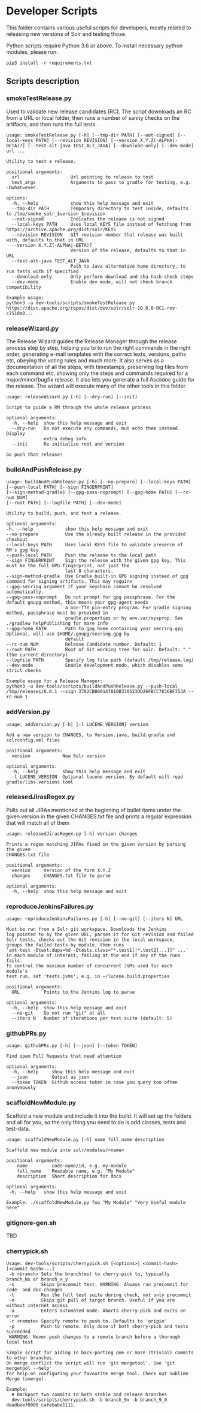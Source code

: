 # Developer Scripts

This folder contains various useful scripts for developers, mostly related to
releasing new versions of Solr and testing those.

Python scripts require Python 3.6 or above. To install necessary python modules, please run:

    pip3 install -r requirements.txt

## Scripts description

### smokeTestRelease.py

Used to validate new release candidates (RC). The script downloads an RC from a URL
or local folder, then runs a number of sanity checks on the artifacts, and then runs
the full tests.

    usage: smokeTestRelease.py [-h] [--tmp-dir PATH] [--not-signed] [--local-keys PATH] [--revision REVISION] [--version X.Y.Z(-ALPHA|-BETA)?] [--test-alt-java TEST_ALT_JAVA] [--download-only] [--dev-mode] url ...

    Utility to test a release.
    
    positional arguments:
      url                   Url pointing to release to test
      test_args             Arguments to pass to gradle for testing, e.g. -Dwhat=ever.
    
    options:
      -h, --help            show this help message and exit
      --tmp-dir PATH        Temporary directory to test inside, defaults to /tmp/smoke_solr_$version_$revision
      --not-signed          Indicates the release is not signed
      --local-keys PATH     Uses local KEYS file instead of fetching from https://archive.apache.org/dist/solr/KEYS
      --revision REVISION   GIT revision number that release was built with, defaults to that in URL
      --version X.Y.Z(-ALPHA|-BETA)?
                            Version of the release, defaults to that in URL
      --test-alt-java TEST_ALT_JAVA
                            Path to Java alternative home directory, to run tests with if specified
      --download-only       Only perform download and sha hash check steps
      --dev-mode            Enable dev mode, will not check branch compatibility
    
    Example usage:
    python3 -u dev-tools/scripts/smokeTestRelease.py https://dist.apache.org/repos/dist/dev/solr/solr-10.0.0-RC1-rev-c7510a0...


### releaseWizard.py

The Release Wizard guides the Release Manager through the release process step 
by step, helping you to to run the right commands in the right order, generating
e-mail templates with the correct texts, versions, paths etc, obeying
the voting rules and much more. It also serves as a documentation of all the
steps, with timestamps, preserving log files from each command etc, showing only
the steps and commands required for a major/minor/bugfix release. It also lets
you generate a full Asciidoc guide for the release. The wizard will execute many 
of the other tools in this folder. 

    usage: releaseWizard.py [-h] [--dry-run] [--init]
    
    Script to guide a RM through the whole release process
    
    optional arguments:
      -h, --help  show this help message and exit
      --dry-run   Do not execute any commands, but echo them instead. Display
                  extra debug info
      --init      Re-initialize root and version
    
    Go push that release!

### buildAndPushRelease.py

    usage: buildAndPushRelease.py [-h] [--no-prepare] [--local-keys PATH] [--push-local PATH] [--sign FINGERPRINT]
    [--sign-method-gradle] [--gpg-pass-noprompt] [--gpg-home PATH] [--rc-num NUM]
    [--root PATH] [--logfile PATH] [--dev-mode]
    
    Utility to build, push, and test a release.
    
    optional arguments:
    -h, --help            show this help message and exit
    --no-prepare          Use the already built release in the provided checkout
    --local-keys PATH     Uses local KEYS file to validate presence of RM's gpg key
    --push-local PATH     Push the release to the local path
    --sign FINGERPRINT    Sign the release with the given gpg key. This must be the full GPG fingerprint, not just the
                          last 8 characters.
    --sign-method-gradle  Use Gradle built-in GPG signing instead of gpg command for signing artifacts. This may require
    --gpg-secring argument if your keychain cannot be resolved automatically.
    --gpg-pass-noprompt   Do not prompt for gpg passphrase. For the default gnupg method, this means your gpg-agent needs
                          a non-TTY pin-entry program. For gradle signing method, passphrase must be provided in
                          gradle.properties or by env.var/sysprop. See ./gradlew helpPublishing for more info
    --gpg-home PATH       Path to gpg home containing your secring.gpg Optional, will use $HOME/.gnupg/secring.gpg by
                          default
    --rc-num NUM          Release Candidate number. Default: 1
    --root PATH           Root of Git working tree for solr. Default: "." (the current directory)
    --logfile PATH        Specify log file path (default /tmp/release.log)
    --dev-mode            Enable development mode, which disables some strict checks
    
    Example usage for a Release Manager:
    python3 -u dev-tools/scripts/buildAndPushRelease.py --push-local /tmp/releases/6.0.1 --sign 3782CBB60147010B330523DD26FBCC7836BF353A --rc-num 1

### addVersion.py

    usage: addVersion.py [-h] [-l LUCENE_VERSION] version
    
    Add a new version to CHANGES, to Version.java, build.gradle and solrconfig.xml files
    
    positional arguments:
      version            New Solr version
    
    optional arguments:
      -h, --help         show this help message and exit
      -l LUCENE_VERSION  Optional lucene version. By default will read gradle/libs.versions.toml

### releasedJirasRegex.py

Pulls out all JIRAs mentioned at the beginning of bullet items
under the given version in the given CHANGES.txt file
and prints a regular expression that will match all of them

    usage: releasedJirasRegex.py [-h] version changes
    
    Prints a regex matching JIRAs fixed in the given version by parsing the given
    CHANGES.txt file
    
    positional arguments:
      version     Version of the form X.Y.Z
      changes     CHANGES.txt file to parse
    
    optional arguments:
      -h, --help  show this help message and exit

### reproduceJenkinsFailures.py

    usage: reproduceJenkinsFailures.py [-h] [--no-git] [--iters N] URL
    
    Must be run from a Solr git workspace. Downloads the Jenkins
    log pointed to by the given URL, parses it for Git revision and failed
    Solr tests, checks out the Git revision in the local workspace,
    groups the failed tests by module, then runs
    'ant test -Dtest.dups=%d -Dtests.class="*.test1[|*.test2[...]]" ...'
    in each module of interest, failing at the end if any of the runs fails.
    To control the maximum number of concurrent JVMs used for each module's
    test run, set 'tests.jvms', e.g. in ~/lucene.build.properties
    
    positional arguments:
      URL         Points to the Jenkins log to parse
    
    optional arguments:
      -h, --help  show this help message and exit
      --no-git    Do not run "git" at all
      --iters N   Number of iterations per test suite (default: 5)

### githubPRs.py

    usage: githubPRs.py [-h] [--json] [--token TOKEN]
    
    Find open Pull Requests that need attention
    
    optional arguments:
      -h, --help     show this help message and exit
      --json         Output as json
      --token TOKEN  Github access token in case you query too often anonymously

### scaffoldNewModule.py

Scaffold a new module and include it into the build. It will set up the folders
and all for you, so the only thing you need to do is add classes, tests and test-data.

    usage: scaffoldNewModule.py [-h] name full_name description
    
    Scaffold new module into solr/modules/<name>
    
    positional arguments:
        name         code-name/id, e.g. my-module
        full_name    Readable name, e.g. "My Module"
        description  Short description for docs
    
    optional arguments:
     -h, --help   show this help message and exit

    Example: ./scaffoldNewModule.py foo "My Module" "Very Useful module here"

### gitignore-gen.sh

TBD


### cherrypick.sh

    Usage: dev-tools/scripts/cherrypick.sh [<options>] <commit-hash> [<commit-hash>...]
     -b <branch> Sets the branch(es) to cherry-pick to, typically branch_Nx or branch_x_y
     -s          Skips precommit test. WARNING: Always run precommit for code- and doc changes
     -t          Run the full test suite during check, not only precommit
     -n          Skips git pull of target branch. Useful if you are without internet access
     -a          Enters automated mode. Aborts cherry-pick and exits on error
     -r <remote> Specify remote to push to. Defaults to 'origin'
     -p          Push to remote. Only done if both cherry-pick and tests succeeded
     WARNING: Never push changes to a remote branch before a thorough local test
    
    Simple script for aiding in back-porting one or more (trivial) commits to other branches.
    On merge conflict the script will run 'git mergetool'. See 'git mergetool --help'
    for help on configuring your favourite merge tool. Check out Sublime Merge (smerge).
    
    Example:
      # Backport two commits to both stable and release branches
      dev-tools/scripts/cherrypick.sh -b branch_9x -b branch_9_0 deadbeef0000 cafebabe1111
